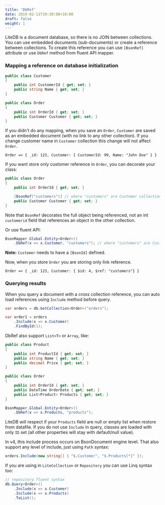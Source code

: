 ```yaml
---
title: 'DbRef'
date: 2019-02-11T19:30:08+10:00
draft: false
weight: 1
---
```


LiteDB is a document database, so there is no JOIN between collections. You can use embedded documents (sub-documents) or create a reference between collections. To create this reference you can use `[BsonRef]` attribute or use `DbRef` method from fluent API mapper.

### Mapping a reference on database initialization

```C#
public class Customer
{
    public int CustomerId { get; set; }
    public string Name { get; set; }
}

public class Order
{
    public int OrderId { get; set; }
    public Customer Customer { get; set; }
}
```

If you didn't do any mapping, when you save an `Order`, `Customer` are saved as an embedded document (with no link to any other collection). If you change customer name in `Customer` collection this change will not affect `Order`.

```JS
Order => { _id: 123, Customer: { CustomerId: 99, Name: "John Doe" } }
```

If you want store only customer reference in `Order`, you can decorate your class:

```C#
public class Order
{
    public int OrderId { get; set; }

    [BsonRef("customers")] // where "customers" are Customer collection name
    public Customer Customer { get; set; }
}
```

Note that `BsonRef` decorates the full object being referenced, not an int `customerid` field that references an object in the other collection.

Or use fluent API:

```C#
BsonMapper.Global.Entity<Order>()
    .DbRef(x => x.Customer, "customers"); // where "customers" are Customer collection name
```

**Note:** `Customer` needs to have a `[BsonId]` defined.

Now, when you store `Order` you are storing only link reference.

```JS
Order => { _id: 123, Customer: { $id: 4, $ref: "customers"} }
```

### Querying results

When you query a document with a cross collection reference, you can auto load references using `Include` method before query. 

```C#
var orders = db.GetCollection<Order>("orders");

var order1 = orders
    .Include(x => x.Customer)
    .FindById(1);
```

DbRef also support `List<T>` or `Array`, like:

```C#
public class Product
{
    public int ProductId { get; set; }
    public string Name { get; set; }
    public decimal Price { get; set; }
}

public class Order
{
    public int OrderId { get; set; }
    public DateTime OrderDate { get; set; }
    public List<Product> Products { get; set; }
}

BsonMapper.Global.Entity<Order>()
    .DbRef(x => x.Products, "products");
```

LiteDB will respect if your `Products` field are null or empty list when restore from datafile. If you do not use `Include` in query, classes are loaded with only `ID` set (all other properties will stay with default/null value).

In v4, this include process occurs on BsonDocument engine level. That also support any level of include, just using `Path` syntax:

```C#
orders.Include(new string[] { "$.Customer", "$.Products[*]" });
```

If you are using in `LiteCollection` or `Repository` you can use Linq syntax too:

```C#
// repository fluent syntax
db.Query<Order>()
    .Include(x => x.Customer)
    .Include(x => x.Products)
    .ToList();
```

